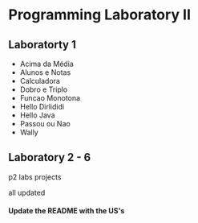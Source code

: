 # Programming Laboratory II

## Laboratorty 1

- Acima da Média
- Alunos e Notas
- Calculadora
- Dobro e Triplo
- Funcao Monotona
- Hello Dirlididi
- Hello Java
- Passou ou Nao
- Wally

## Laboratory 2 - 6

p2 labs projects

all updated

#### Update the README with the US's
